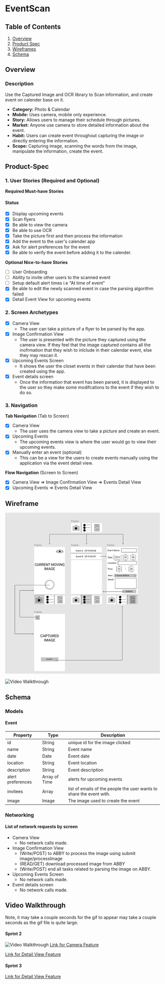 # EventScan

## Table of Contents
1. [Overview](#Overview)
1. [Product Spec](#Product-Spec)
1. [Wireframes](#Wireframes)
1. [Schema](#Schema)


## Overview
### Description
Use the Captured Image and OCR library to Scan information, and create event on calender base on it.
   - **Category:** Photo & Calendar
   - **Mobile:** Uses camera, mobile only experience.
   - **Story:** Allows users to manage their schedule through pictures.
   - **Market:** Anyone use camera to store detailed information about the event. 
   - **Habit:** Users can create event throughout capturing the image or directly entering the information.
   - **Scope:** Capturing image, scanning the words from the image, manipulate the information, create the event. 
   
## Product-Spec
### 1. User Stories (Required and Optional)

**Required Must-have Stories**
#### Status

- [X] Display upcoming events    
- [X] Scan flyers
- [X] Be able to view the camera
- [X] Be able to use OCR
- [X] Take the picture first and then process the information 
- [X] Add the event to the user's calender app
- [X] Ask for alert preferences for the event
- [X] Be able to verify the event before adding it to the calender.

**Optional Nice-to-have Stories**

- [ ] User Onboarding 
- [ ] Ability to invite other users to the scanned event
- [ ] Setup default alert times  i.e "At time of event" 
- [X] Be able to edit the newly scanned event in case the parsing algorithm failed
- [X] Detail Event View for upcoming events

### 2. Screen Archetypes

- [X] Camera View 
 	- The user can take a picture of a flyer to be parsed by the app.
- [X] Image Confirmation View
 	- The user is presented with the picture they captured using the camera view. If they feel that the image captured contains all the inofrmation that they wish to inlclude in their calendar event, else they may rescan it.
- [X] Upcoming Events Screen
 	- It shows the user the closet events in their calendar that have been created using the app.
- [X] Event details screen
     - Once the information that event has been parsed, it is displayed to the user so they make some modifcations to the event if they wish to do so.

### 3. Navigation

**Tab Navigation** (Tab to Screen)

 - [X] Camera View 
 	- The user uses the camera view to take a picture and create an event.
 - [X] Upcoming Events
 	- The upcoming events view is where the user would go to view their upcoming events.
 - [X] Manually enter an event (optional)
 	-  This can be a view for the users to create events manually using the application via the event detail view.

**Flow Navigation** (Screen to Screen)

- [X] Camera View
     => Image Confirmation View
     => Events Detail View
- [X] Upcoming Events
     => Events Detail View

## Wireframe
<img src='prototype.jpeg' title='Wireframe'><br>

<img src='https://github.com/eventscan/eventscan/files/3052132/IMG_3567.jpeg.MOV.zip' title='Camera Video Walkthrough' width='' alt='Video Walkthrough' />


## Schema 
### Models
#### Event

   | Property          | Type          | Description                              |
   | ----------------- | ------------- | -----------------------------------------|
   | id                | String        | unique id for the image clicked          |
   | name              | String        | Event name                               |
   | date              | Date          | Event date                               |
   | location          | String        | Event location                           |
   | description       | String        | Event description                        |
   | alert preferences | Array of Time | alerts for upcoming events               |
   | invitees          | Array<String> | list of emails of the people the user wants to share the event with.|
   | image             | Image         | The image used to create the event       |

### Networking
#### List of network requests by screen

 * Camera View 
 	- No network calls made.
 * Image Confirmation View
 	- (Write/POST) to ABBY to process the image using submit image/processImage
 	- (READ/GET) download processed image from ABBY
 	- (Write/POST) end all tasks related to parsing the image on ABBY.
 * Upcoming Events Screen
 	- No network calls made.
 * Event details screen
    - No network calls made.

    
## Video Walkthrough

Note, it may take a couple seconds for the gif to appear may take a couple seconds as the gif file is quite large.

#### Sprint 2

<img src='./gifs/Sprint2.gif' title='Video Walkthrough' width='' alt='Video Walkthrough' />
<a href="https://github.com/eventscan/eventscan/files/3052156/Camera.Feature.GIF.MP4.zip"> Link for Camera Feature </a>

<a href="https://github.com/eventscan/eventscan/blob/master/DetailViewFrontEnd.MP4"> Link for Detail View Feature </a>

#### Sprint 3

<a href="https://github.com/eventscan/eventscan/blob/master/RPReplay_Final1555278800.MP4.zip"> Link for Detail View Feature </a>
